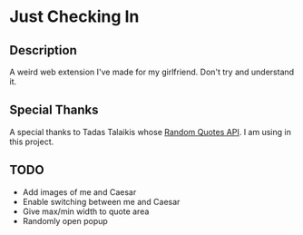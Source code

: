 # Just Checking In

## Description
A weird web extension I've made for my girlfriend. Don't try and understand it.

## Special Thanks
A special thanks to Tadas Talaikis whose [Random Quotes API](https://talaikis.com/random_quotes_api/). I am using in this project.

## TODO
* Add images of me and Caesar
* Enable switching between me and Caesar
* Give max/min width to quote area
* Randomly open popup
